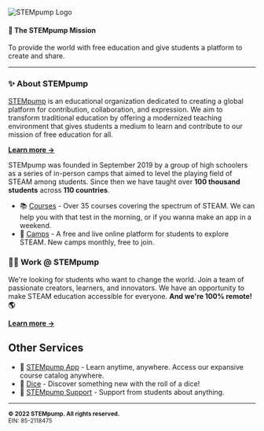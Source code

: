 ![STEMpump Logo](https://stempump.org/media/full-image.png)

#### 📜 The STEMpump Mission
To provide the world with free education and give students a platform to create and share.

---

### ✨ About STEMpump
[STEMpump](https://stempump.org) is an educational organization dedicated to creating a global platform for contribution, collaboration, and expression. We aim to transform traditional education by offering a modernized teaching environment that gives students a medium to learn and contribute to our mission of free education for all.

[**Learn more →**](https://stempump.org/about)

STEMpump was founded in September 2019 by a group of high schoolers as a series of in-person camps that aimed to level the playing field of STEAM among students. Since then we have taught over **100 thousand students** across **110 countries**.

- 📚 [Courses](https://stempump.org/library) - Over 35 courses covering the spectrum of STEAM. We can help you with that test in the morning, or if you wanna make an app in a weekend.
- 🎥 [Camps](https://stempump.org/camps) - A free and live online platform for students to explore STEAM. New camps monthly, free to join.

### 🧑‍💻 Work @ STEMpump
We're looking for students who want to change the world. Join a team of passionate creators, learners, and innovators. We have an opportunity to make STEAM education accessible for everyone. **And we're 100% remote! 🌎**

[**Learn more →**](https://stempump.org/join-us)

## Other Services
- 📱 [STEMpump App](https://stempump.org/app) - Learn anytime, anywhere. Access our expansive course catalog anywhere.
- 🎲 [Dice](https://stempump.org/library/dice) - Discover something new with the roll of a dice!
- 👋 [STEMpump Support](https://stempump.org/support) - Support from students about anything.

---

<sub>**© 2022 STEMpump. All rights reserved.**<br/>EIN: 85-2118475</sub>
